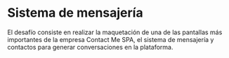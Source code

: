 # Sistema de mensajería
El desafío consiste en realizar la maquetación de una de las pantallas más importantes de la empresa Contact Me SPA, el sistema de mensajería y contactos para generar conversaciones en la plataforma.
